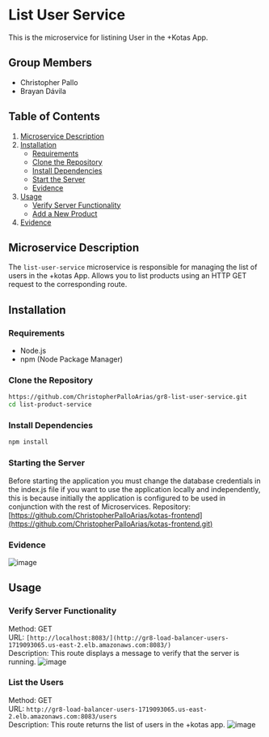 # List User Service

This is the microservice for listining User in the +Kotas App.

## Group Members

- Christopher Pallo
- Brayan Dávila

## Table of Contents

1. [Microservice Description](#microservice-description)
2. [Installation](#installation)
   - [Requirements](#requirements)
   - [Clone the Repository](#clone-the-repository)
   - [Install Dependencies](#install-dependencies)
   - [Start the Server](#start-the-server)
   - [Evidence](#evidence-create)
3. [Usage](#usage)
   - [Verify Server Functionality](#verify-server-functionality)
   - [Add a New Product](#add-a-new-product)
4. [Evidence](#evidence-create)


## Microservice Description

The `list-user-service` microservice is responsible for managing the list of users in the +kotas App. Allows you to list products using an HTTP GET request to the corresponding route.

## Installation

### Requirements

- Node.js
- npm (Node Package Manager)

### Clone the Repository

```sh
https://github.com/ChristopherPalloArias/gr8-list-user-service.git
cd list-product-service
```

### Install Dependencies
```sh
npm install
```

### Starting the Server
Before starting the application you must change the database credentials in the index.js file if you want to use the application locally and independently, this is because initially the application is configured to be used in conjunction with the rest of Microservices.
Repository: [https://github.com/ChristopherPalloArias/kotas-frontend](https://github.com/ChristopherPalloArias/kotas-frontend.git)

### Evidence
![image](https://github.com/user-attachments/assets/e38e2d8f-379f-4560-8049-42f666d376d4)

## Usage
### Verify Server Functionality

Method: GET  
URL: `[http://localhost:8083/](http://gr8-load-balancer-users-1719093065.us-east-2.elb.amazonaws.com:8083/)`  
Description: This route displays a message to verify that the server is running.
![image](https://github.com/user-attachments/assets/6e4f1828-f76d-457e-9e0d-0ce917159fcb)


### List the Users

Method: GET  
URL: `http://gr8-load-balancer-users-1719093065.us-east-2.elb.amazonaws.com:8083/users`  
Description: This route returns the list of users in the +kotas app.
![image](https://github.com/user-attachments/assets/3bfef50e-4a0b-4fec-97b2-85619b180a36)

